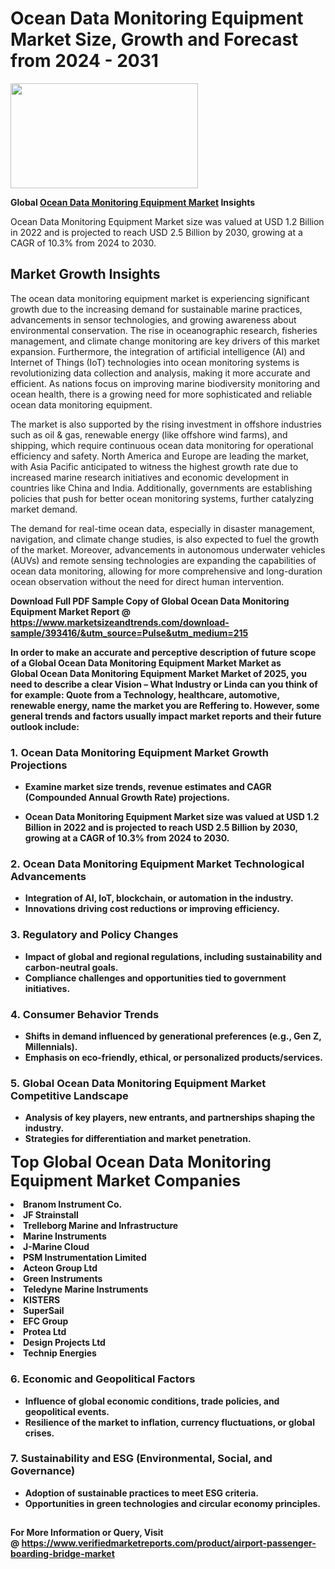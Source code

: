 <H1>Ocean Data Monitoring Equipment Market Size, Growth and Forecast from 2024 - 2031</H1><img class="aligncenter size-medium wp-image-584254" src="https://thirdeyenews.in/wp-content/uploads/2024/09/Global-Market-Research-300x168.jpeg" alt="" width="300" height="168" /><p><strong>Global&nbsp;<a href="https://www.marketsizeandtrends.com/download-sample/393416/&amp;utm_source=Pulse&amp;utm_medium=215">Ocean Data Monitoring Equipment Market</a> Insights</strong></p><p>Ocean Data Monitoring Equipment Market size was valued at USD 1.2 Billion in 2022 and is projected to reach USD 2.5 Billion by 2030, growing at a CAGR of 10.3% from 2024 to 2030.</p><p><h2>Market Growth Insights</h2> <p>The ocean data monitoring equipment market is experiencing significant growth due to the increasing demand for sustainable marine practices, advancements in sensor technologies, and growing awareness about environmental conservation. The rise in oceanographic research, fisheries management, and climate change monitoring are key drivers of this market expansion. Furthermore, the integration of artificial intelligence (AI) and Internet of Things (IoT) technologies into ocean monitoring systems is revolutionizing data collection and analysis, making it more accurate and efficient. As nations focus on improving marine biodiversity monitoring and ocean health, there is a growing need for more sophisticated and reliable ocean data monitoring equipment.</p> <p><strong></strong></p> <p>The market is also supported by the rising investment in offshore industries such as oil & gas, renewable energy (like offshore wind farms), and shipping, which require continuous ocean data monitoring for operational efficiency and safety. North America and Europe are leading the market, with Asia Pacific anticipated to witness the highest growth rate due to increased marine research initiatives and economic development in countries like China and India. Additionally, governments are establishing policies that push for better ocean monitoring systems, further catalyzing market demand.</p> <p>The demand for real-time ocean data, especially in disaster management, navigation, and climate change studies, is also expected to fuel the growth of the market. Moreover, advancements in autonomous underwater vehicles (AUVs) and remote sensing technologies are expanding the capabilities of ocean data monitoring, allowing for more comprehensive and long-duration ocean observation without the need for direct human intervention.</p> <p><strong></p><p><span class=""><strong>Download Full PDF Sample Copy of Global Ocean Data Monitoring Equipment Market Report</strong> @ <a href="https://www.marketsizeandtrends.com/download-sample/393416/&amp;utm_source=Pulse&amp;utm_medium=215" target="_blank">https://www.marketsizeandtrends.com/download-sample/393416/&amp;utm_source=Pulse&amp;utm_medium=215</a></span></p><p>In order to make an accurate and perceptive description of future scope of a Global&nbsp;Ocean Data Monitoring Equipment Market Market as Global&nbsp;Ocean Data Monitoring Equipment Market Market of 2025, you need to describe a clear Vision &ndash; What Industry or Linda can you think of for example: Quote from a Technology, healthcare, automotive, renewable energy, name the market you are Reffering to. However, some general trends and factors usually impact market reports and their future outlook include:</p><h3>1.&nbsp;<strong>Ocean Data Monitoring Equipment Market Growth Projections</strong></h3><ul><li>Examine market size trends, revenue estimates and CAGR (Compounded Annual Growth Rate) projections.</li><li><p>Ocean Data Monitoring Equipment Market size was valued at USD 1.2 Billion in 2022 and is projected to reach USD 2.5 Billion by 2030, growing at a CAGR of 10.3% from 2024 to 2030.</p></li></ul><h3>2.&nbsp;<strong>Ocean Data Monitoring Equipment Market Technological Advancements</strong></h3><ul><li>Integration of AI, IoT, blockchain, or automation in the industry.</li><li>Innovations driving cost reductions or improving efficiency.</li></ul><h3>3.&nbsp;<strong>Regulatory and Policy Changes</strong></h3><ul><li>Impact of global and regional regulations, including sustainability and carbon-neutral goals.</li><li>Compliance challenges and opportunities tied to government initiatives.</li></ul><h3>4.&nbsp;<strong>Consumer Behavior Trends</strong></h3><ul><li>Shifts in demand influenced by generational preferences (e.g., Gen Z, Millennials).</li><li>Emphasis on eco-friendly, ethical, or personalized products/services.</li></ul><h3>5.&nbsp;<strong>Global Ocean Data Monitoring Equipment Market Competitive Landscape</strong></h3><ul><li>Analysis of key players, new entrants, and partnerships shaping the industry.</li><li>Strategies for differentiation and market penetration.</li></ul><p data-pm-slice="1 1 []"><span style="color: inherit; font-family: inherit; font-size: 25px;">Top Global Ocean Data Monitoring Equipment Market Companies</span></p><div class="" data-test-id=""><p><li>Branom Instrument Co.</li><li> JF Strainstall</li><li> Trelleborg Marine and Infrastructure</li><li> Marine Instruments</li><li> J-Marine Cloud</li><li> PSM Instrumentation Limited</li><li> Acteon Group Ltd</li><li> Green Instruments</li><li> Teledyne Marine Instruments</li><li> KISTERS</li><li> SuperSail</li><li> EFC Group</li><li> Protea Ltd</li><li> Design Projects Ltd</li><li> Technip Energies</li></p></div><h3>6.&nbsp;<strong>Economic and Geopolitical Factors</strong></h3><ul><li>Influence of global economic conditions, trade policies, and geopolitical events.</li><li>Resilience of the market to inflation, currency fluctuations, or global crises.</li></ul><h3>7.&nbsp;<strong>Sustainability and ESG (Environmental, Social, and Governance)</strong></h3><ul><li>Adoption of sustainable practices to meet ESG criteria.</li><li>Opportunities in green technologies and circular economy principles.</li></ul><h2><strong style="font-size: 14px;">For More Information or Query, Visit @&nbsp;</strong><a style="background-color: #ffffff; font-size: 14px;" href="https://www.marketsizeandtrends.com/report/ocean-data-monitoring-equipment-market/" target="_blank">https://www.verifiedmarketreports.com/product/airport-passenger-boarding-bridge-market</a></h2>
